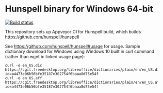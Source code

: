 # Hunspell binary for Windows 64-bit

[![Build status](https://ci.appveyor.com/api/projects/status/1163yjo33ci0mge7/branch/master?svg=true)](https://ci.appveyor.com/project/iquiw/hunspell-binary/branch/master)

This repository sets up Appveyor CI for Hunspell build, which builds https://github.com/hunspell/hunspell

See https://github.com/hunspell/hunspell#usage for usage.
Sample dictionary download for Windows using Windows 10 built in curl command (rather than wget in linked usage page):

    curl -o en_US.dic https://cgit.freedesktop.org/libreoffice/dictionaries/plain/en/en_US.dic?id=a4473e06b56bfe35187e302754f6baaa8d75e54f
    curl -o en_US.aff https://cgit.freedesktop.org/libreoffice/dictionaries/plain/en/en_US.aff?id=a4473e06b56bfe35187e302754f6baaa8d75e54f
